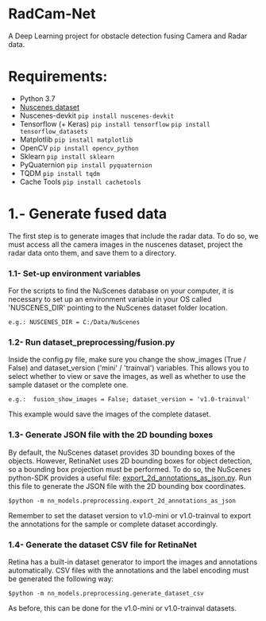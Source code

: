 # RadCam-Net
A Deep Learning project for obstacle detection fusing Camera and Radar data.

# Requirements:
- Python 3.7
- [Nuscenes dataset](https://www.nuscenes.org/)
- Nuscenes-devkit `pip install nuscenes-devkit` 
- Tensorflow (+ Keras) `pip install tensorflow` `pip install tensorflow_datasets`
- Matplotlib `pip install matplotlib`
- OpenCV `pip install opencv_python`
- Sklearn `pip install sklearn`
- PyQuaternion `pip install pyquaternion`
- TQDM `pip install tqdm`
- Cache Tools `pip install cachetools`


# 1.- Generate fused data

The first step is to generate images that include the radar data. To do so, we must access all the camera images in the nuscenes dataset, project the radar data onto them, and save them to a directory.

### 1.1- Set-up environment variables

For the scripts to find the NuScenes database on your computer, it is necessary to set up an environment variable in
your OS called 'NUSCENES_DIR' pointing to the NuScenes dataset folder location.

`e.g.: NUSCENES_DIR = C:/Data/NuScenes`

### 1.2- Run dataset_preprocessing/fusion.py

Inside the config.py file, make sure you change the show_images (True / False) and dataset_version ('mini' / 'trainval') variables. This allows you to
select whether to view or save the images, as well as whether to use the sample dataset or the complete one.

`e.g.: 
fusion_show_images = False;
dataset_version = 'v1.0-trainval'
`

This example would save the images of the complete dataset.

### 1.3- Generate JSON file with the 2D bounding boxes

By default, the NuScenes dataset provides 3D bounding boxes of the objects. However, RetinaNet uses 2D bounding boxes for object
detection, so a bounding box projection must be performed. To do so, the NuScenes python-SDK provides a useful file:
[export_2d_annotations_as_json.py](https://github.com/nutonomy/nuscenes-devkit/blob/master/python-sdk/nuscenes/scripts/export_2d_annotations_as_json.py). Run this file to generate
the JSON file with the 2D bounding box coordinates.

`$python -m nn_models.preprocessing.export_2d_annotations_as_json`

Remember to set the dataset version to v1.0-mini or v1.0-trainval to export the annotations for the sample or complete dataset accordingly.

### 1.4- Generate the dataset CSV file for RetinaNet

Retina has a built-in dataset generator to import the images and annotations automatically. CSV files with the annotations and the label encoding must be generated the following way:

`$python -m nn_models.preprocessing.generate_dataset_csv`

As before, this can be done for the v1.0-mini or v1.0-trainval datasets.